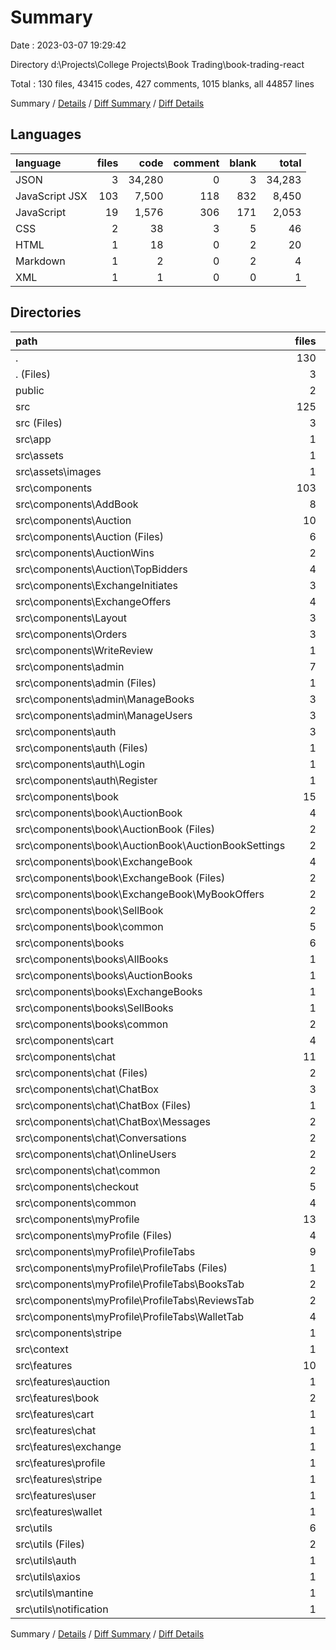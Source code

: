 # Summary

Date : 2023-03-07 19:29:42

Directory d:\\Projects\\College Projects\\Book Trading\\book-trading-react

Total : 130 files,  43415 codes, 427 comments, 1015 blanks, all 44857 lines

Summary / [Details](details.md) / [Diff Summary](diff.md) / [Diff Details](diff-details.md)

## Languages
| language | files | code | comment | blank | total |
| :--- | ---: | ---: | ---: | ---: | ---: |
| JSON | 3 | 34,280 | 0 | 3 | 34,283 |
| JavaScript JSX | 103 | 7,500 | 118 | 832 | 8,450 |
| JavaScript | 19 | 1,576 | 306 | 171 | 2,053 |
| CSS | 2 | 38 | 3 | 5 | 46 |
| HTML | 1 | 18 | 0 | 2 | 20 |
| Markdown | 1 | 2 | 0 | 2 | 4 |
| XML | 1 | 1 | 0 | 0 | 1 |

## Directories
| path | files | code | comment | blank | total |
| :--- | ---: | ---: | ---: | ---: | ---: |
| . | 130 | 43,415 | 427 | 1,015 | 44,857 |
| . (Files) | 3 | 34,257 | 0 | 4 | 34,261 |
| public | 2 | 43 | 0 | 3 | 46 |
| src | 125 | 9,115 | 427 | 1,008 | 10,550 |
| src (Files) | 3 | 55 | 3 | 10 | 68 |
| src\\app | 1 | 26 | 0 | 4 | 30 |
| src\\assets | 1 | 1 | 0 | 0 | 1 |
| src\\assets\\images | 1 | 1 | 0 | 0 | 1 |
| src\\components | 103 | 7,493 | 118 | 829 | 8,440 |
| src\\components\\AddBook | 8 | 646 | 5 | 59 | 710 |
| src\\components\\Auction | 10 | 773 | 15 | 75 | 863 |
| src\\components\\Auction (Files) | 6 | 669 | 13 | 58 | 740 |
| src\\components\\AuctionWins | 2 | 152 | 0 | 11 | 163 |
| src\\components\\Auction\\TopBidders | 4 | 104 | 2 | 17 | 123 |
| src\\components\\ExchangeInitiates | 3 | 245 | 14 | 20 | 279 |
| src\\components\\ExchangeOffers | 4 | 325 | 13 | 33 | 371 |
| src\\components\\Layout | 3 | 371 | 2 | 43 | 416 |
| src\\components\\Orders | 3 | 244 | 0 | 28 | 272 |
| src\\components\\WriteReview | 1 | 144 | 0 | 14 | 158 |
| src\\components\\admin | 7 | 337 | 1 | 46 | 384 |
| src\\components\\admin (Files) | 1 | 27 | 0 | 5 | 32 |
| src\\components\\admin\\ManageBooks | 3 | 160 | 0 | 22 | 182 |
| src\\components\\admin\\ManageUsers | 3 | 150 | 1 | 19 | 170 |
| src\\components\\auth | 3 | 227 | 4 | 32 | 263 |
| src\\components\\auth (Files) | 1 | 15 | 0 | 6 | 21 |
| src\\components\\auth\\Login | 1 | 93 | 2 | 13 | 108 |
| src\\components\\auth\\Register | 1 | 119 | 2 | 13 | 134 |
| src\\components\\book | 15 | 1,401 | 23 | 135 | 1,559 |
| src\\components\\book\\AuctionBook | 4 | 427 | 9 | 41 | 477 |
| src\\components\\book\\AuctionBook (Files) | 2 | 227 | 3 | 18 | 248 |
| src\\components\\book\\AuctionBook\\AuctionBookSettings | 2 | 200 | 6 | 23 | 229 |
| src\\components\\book\\ExchangeBook | 4 | 417 | 10 | 37 | 464 |
| src\\components\\book\\ExchangeBook (Files) | 2 | 278 | 4 | 22 | 304 |
| src\\components\\book\\ExchangeBook\\MyBookOffers | 2 | 139 | 6 | 15 | 160 |
| src\\components\\book\\SellBook | 2 | 220 | 0 | 19 | 239 |
| src\\components\\book\\common | 5 | 337 | 4 | 38 | 379 |
| src\\components\\books | 6 | 305 | 2 | 49 | 356 |
| src\\components\\books\\AllBooks | 1 | 46 | 1 | 10 | 57 |
| src\\components\\books\\AuctionBooks | 1 | 40 | 1 | 9 | 50 |
| src\\components\\books\\ExchangeBooks | 1 | 46 | 0 | 10 | 56 |
| src\\components\\books\\SellBooks | 1 | 46 | 0 | 10 | 56 |
| src\\components\\books\\common | 2 | 127 | 0 | 10 | 137 |
| src\\components\\cart | 4 | 199 | 0 | 20 | 219 |
| src\\components\\chat | 11 | 650 | 33 | 92 | 775 |
| src\\components\\chat (Files) | 2 | 173 | 5 | 25 | 203 |
| src\\components\\chat\\ChatBox | 3 | 238 | 25 | 35 | 298 |
| src\\components\\chat\\ChatBox (Files) | 1 | 192 | 13 | 25 | 230 |
| src\\components\\chat\\ChatBox\\Messages | 2 | 46 | 12 | 10 | 68 |
| src\\components\\chat\\Conversations | 2 | 100 | 2 | 8 | 110 |
| src\\components\\chat\\OnlineUsers | 2 | 84 | 1 | 16 | 101 |
| src\\components\\chat\\common | 2 | 55 | 0 | 8 | 63 |
| src\\components\\checkout | 5 | 335 | 2 | 34 | 371 |
| src\\components\\common | 4 | 113 | 0 | 19 | 132 |
| src\\components\\myProfile | 13 | 988 | 4 | 109 | 1,101 |
| src\\components\\myProfile (Files) | 4 | 402 | 3 | 33 | 438 |
| src\\components\\myProfile\\ProfileTabs | 9 | 586 | 1 | 76 | 663 |
| src\\components\\myProfile\\ProfileTabs (Files) | 1 | 29 | 0 | 5 | 34 |
| src\\components\\myProfile\\ProfileTabs\\BooksTab | 2 | 142 | 0 | 17 | 159 |
| src\\components\\myProfile\\ProfileTabs\\ReviewsTab | 2 | 113 | 0 | 16 | 129 |
| src\\components\\myProfile\\ProfileTabs\\WalletTab | 4 | 302 | 1 | 38 | 341 |
| src\\components\\stripe | 1 | 38 | 0 | 10 | 48 |
| src\\context | 1 | 4 | 0 | 2 | 6 |
| src\\features | 10 | 1,421 | 122 | 139 | 1,682 |
| src\\features\\auction | 1 | 137 | 8 | 13 | 158 |
| src\\features\\book | 2 | 282 | 16 | 24 | 322 |
| src\\features\\cart | 1 | 96 | 8 | 16 | 120 |
| src\\features\\chat | 1 | 164 | 10 | 14 | 188 |
| src\\features\\exchange | 1 | 175 | 12 | 16 | 203 |
| src\\features\\profile | 1 | 98 | 4 | 9 | 111 |
| src\\features\\stripe | 1 | 69 | 40 | 12 | 121 |
| src\\features\\user | 1 | 275 | 16 | 22 | 313 |
| src\\features\\wallet | 1 | 125 | 8 | 13 | 146 |
| src\\utils | 6 | 115 | 184 | 24 | 323 |
| src\\utils (Files) | 2 | 34 | 0 | 6 | 40 |
| src\\utils\\auth | 1 | 9 | 0 | 3 | 12 |
| src\\utils\\axios | 1 | 5 | 0 | 3 | 8 |
| src\\utils\\mantine | 1 | 35 | 184 | 8 | 227 |
| src\\utils\\notification | 1 | 32 | 0 | 4 | 36 |

Summary / [Details](details.md) / [Diff Summary](diff.md) / [Diff Details](diff-details.md)